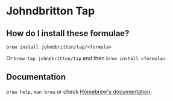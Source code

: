 # Johndbritton Tap

## How do I install these formulae?

`brew install johndbritton/tap/<formula>`

Or `brew tap johndbritton/tap` and then `brew install <formula>`.

## Documentation

`brew help`, `man brew` or check [Homebrew's documentation](https://docs.brew.sh).
